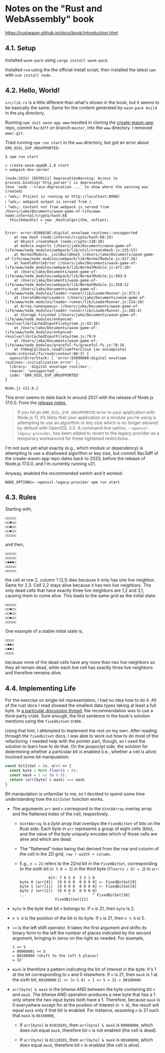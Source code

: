 # Notes on the "Rust and WebAssembly" book

https://rustwasm.github.io/docs/book/introduction.html


## 4.1. Setup

Installed `wasm-pack` using `cargo install wasm-pack`.

Installed `nvm` using the the official install script, then installed the latest
`npm` with `nvm install node`.


## 4.2. Hello, World!

`src/lib.rs` is a little different than what's shown in the book, but it seems
to be basically the same. Same for the content generated by `wasm-pack build` in
the `pkg` directory.

Running `npm init wasm-app www` resulted in cloning the
[create-wasm-app](https://github.com/rustwasm/create-wasm-app) repo, commit
`9ac3dff` on branch `master`, into the `www` directory. I removed `www/.git`.

Tried running `npm run start` in the `www` directory, but got an error about
`ERR_OSSL_EVP_UNSUPPORTED`:

```console
$ npm run start

> create-wasm-app@0.1.0 start
> webpack-dev-server

(node:2431) [DEP0111] DeprecationWarning: Access to process.binding('http_parser') is deprecated.
(Use `node --trace-deprecation ...` to show where the warning was created)
ℹ ｢wds｣: Project is running at http://localhost:8080/
ℹ ｢wds｣: webpack output is served from /
ℹ ｢wds｣: Content not from webpack is served from /Users/jake/Documents/wasm-game-of-life/www
node:internal/crypto/hash:68
  this[kHandle] = new _Hash(algorithm, xofLen);
                  ^

Error: error:0308010C:digital envelope routines::unsupported
    at new Hash (node:internal/crypto/hash:68:19)
    at Object.createHash (node:crypto:138:10)
    at module.exports (/Users/jake/Documents/wasm-game-of-life/www/node_modules/webpack/lib/util/createHash.js:135:53)
    at NormalModule._initBuildHash (/Users/jake/Documents/wasm-game-of-life/www/node_modules/webpack/lib/NormalModule.js:417:16)
    at handleParseError (/Users/jake/Documents/wasm-game-of-life/www/node_modules/webpack/lib/NormalModule.js:471:10)
    at /Users/jake/Documents/wasm-game-of-life/www/node_modules/webpack/lib/NormalModule.js:503:5
    at /Users/jake/Documents/wasm-game-of-life/www/node_modules/webpack/lib/NormalModule.js:358:12
    at /Users/jake/Documents/wasm-game-of-life/www/node_modules/loader-runner/lib/LoaderRunner.js:373:3
    at iterateNormalLoaders (/Users/jake/Documents/wasm-game-of-life/www/node_modules/loader-runner/lib/LoaderRunner.js:214:10)
    at Array.<anonymous> (/Users/jake/Documents/wasm-game-of-life/www/node_modules/loader-runner/lib/LoaderRunner.js:205:4)
    at Storage.finished (/Users/jake/Documents/wasm-game-of-life/www/node_modules/enhanced-resolve/lib/CachedInputFileSystem.js:43:16)
    at /Users/jake/Documents/wasm-game-of-life/www/node_modules/enhanced-resolve/lib/CachedInputFileSystem.js:79:9
    at /Users/jake/Documents/wasm-game-of-life/www/node_modules/graceful-fs/graceful-fs.js:78:16
    at FSReqCallback.readFileAfterClose [as oncomplete] (node:internal/fs/read/context:68:3) {
  opensslErrorStack: [ 'error:03000086:digital envelope routines::initialization error' ],
  library: 'digital envelope routines',
  reason: 'unsupported',
  code: 'ERR_OSSL_EVP_UNSUPPORTED'
}

Node.js v21.6.2
```

This error seems to date back to around 2021 with the release of Node.js 17.0.0.
From the [release notes](
https://github.com/nodejs/node/blob/main/doc/changelogs/CHANGELOG_V17.md#17.0.0),

> If you hit an `ERR_OSSL_EVP_UNSUPPORTED` error in your application with
> Node.js 17, it’s likely that your application or a module you’re using is
> attempting to use an algorithm or key size which is no longer allowed by
> default with OpenSSL 3.0. A command-line option, `--openssl-legacy-provider`,
> has been added to revert to the legacy provider as a temporary workaround for
> these tightened restrictions.

I'm not sure yet what exactly (e.g., which module or dependency) is attempting
to use a disallowed algorithm or key size, but commit 9ac3dff of the
create-wasm-app repo dates back to 2020, before the release of Node.js 17.0.0,
and I'm currently running v21.

Anyway, enabled the recommended switch and it worked:

```
NODE_OPTIONS=--openssl-legacy-provider npm run start
```


## 4.3. Rules

Starting with,
```
◻️◻️◻️◻️◻️
◻️◻️◾️◻️◻️
◻️◻️◾️◻️◻️
◻️◻️◾️◻️◻️
◻️◻️◻️◻️◻️
```

and then,
```
◻️◻️◻️◻️◻️
◻️◻️◻️◻️◻️
◻️◾️◾️◾️◻️
◻️◻️◻️◻️◻️
◻️◻️◻️◻️◻️
```

the cell at row 2, column 1 (2,1) dies because it only has one live neighbor.
Same for 2,3. Cell 2,2 stays alive because it has two live neighbors. The only
dead cells that have exactly three live neighbors are 1,2 and 3,1, causing them
to come alive. This leads to the same grid as the initial state:
```
◻️◻️◻️◻️◻️
◻️◻️◾️◻️◻️
◻️◻️◾️◻️◻️
◻️◻️◾️◻️◻️
◻️◻️◻️◻️◻️
```

One example of a stable initial state is,
```
◻️◻️◻️◻️
◻️◾️◾️◻️
◻️◾️◾️◻️
◻️◻️◻️◻️
```

because none of the dead cells have any more than two live neighbors so they all
remain dead, while each live cell has exactly three live neighbors and therefore
remains alive.


## 4.4. Implementing Life

For the exercise on single-bit representation, I had no idea how to do it. All
of the rust docs I read showed the smallest data types taking at least a full
byte. In [a particular discussion thread](
https://users.rust-lang.org/t/is-there-a-one-bit-value-type-in-rust/64816), the
recommendation was to use a third-party crate. Sure enough, the first sentence
in the book's solution mentions using the `fixedbitset` crate.

Using that hint, I attempted to implement the rest on my own. After reading
through the `fixedbitset` docs, I was able to work out how to do most of the
refactoring. I needed help with the pointer part, though, so I used the solution
to learn how to do that. On the javascript side, the solution for determining
whether a particular bit is enabled (i.e., whether a cell is alive) involved
some bit manipulation:

```javascript
const bitIsSet = (n, arr) => {
  const byte = Math.floor(n / 8);
  const mask = 1 << (n % 8);
  return (arr[byte] & mask) === mask
}
```

Bit manipulation is unfamiliar to me, so I decided to spend some time
understanding how the `bitIsSet` function works.

* The arguments `arr` and `n` correspond to the `Uint8Array` overlay array and
  the flattened index of the cell, respectively.

  * `Uint8Array` is a *byte* array that overlays the `FixedBitSet` of bits on
    the Rust side. Each byte in `arr` represents a group of eight cells (bits),
    and the value of the byte uniquely encodes which of those cells are alive
    and which are dead.

  * The "flattened" index being that derived from the row and column of the
    cell in the 2D grid, `row * width + column`.

  * E.g., `n = 21` refers to the 22nd bit in the `FixedBitSet`, corresponding to
    the sixth bit (`n % 8 = 5`) in the third byte (`floor(n / 8) = 2`) in `arr`:

    ```
                 bit: 7 6 5 4  3 2 1 0
    byte 0 (arr[0])  [0 0 0 0  0 0 0 0] <- FixedBitSet[0]
    byte 1 (arr[1])  [0 0 0 0  0 0 0 0] <- FixedBitSet[8]
    byte 2 (arr[2])  [0 0 0 0  0 0 0 0]
    ...                   ^          ^ FixedBitSet[16]
                    FixedBitSet[21]
    ```

* `byte` is the byte that bit `n` belongs to. If `n` is 21, then `byte` is 2.

* `n % 8` is the position of the bit in its byte. If `n` is 21, then `n % 8` is
  5.

* `<<` is the left shift operator. It takes the first argument and shifts its
  binary form to the left the number of places indicated by the second argument,
  bringing in zeros on the right as needed. For example,
  
  ```
  1 << 5
  = 00000001 << 5
  = 00100000 (shift to the left 5 places)
  = 32
  ```

* `mask` is therefore a pattern indicating the bit of interest in the byte: it's
  1 at the bit corresponding to `n` and 0 elsewhere. If `n` is 21, then `mask`
  is 1 at the sixth bit, `00100000` (`1 << (n % 8) = 1 << 5 = 32 = 00100000`.

* `arr[byte] & mask` is the bitwise AND between the byte containing bit `n` and
  `mask`. The bitwise AND operation produces a new byte that has a 1 only where
  the two input bytes both have a 1. Therefore, because `mask` is 0 everywhere
  except for at the position of interest (`n % 8`), the result will equal `mask`
  only if that bit is enabled. For instance, assuming `n` is 21 such that `mask`
  is `00100000`,

  * If `arr[byte]` is `01010101`, then `arr[byte] & mask` is `00000000`, which
    does not equal `mask`, therefore bit `n` is not enabled (the cell is dead).

  * If `arr[byte]` is `01110101`, then `arr[byte] & mask` is `00100000`, which
    *does* equal `mask`, therefore bit `n` *is* enabled (the cell is alive).
